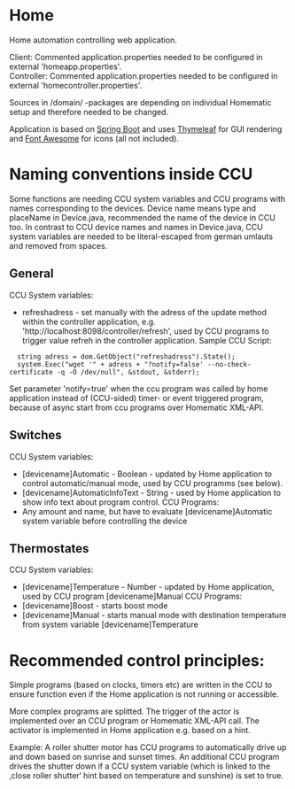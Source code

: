# Home

Home automation controlling web application.

Client: Commented application.properties needed to be configured in external 'homeapp.properties'.  
Controller: Commented application.properties needed to be configured in external 'homecontroller.properties'.

Sources in /domain/ -packages are depending on individual Homematic setup and therefore needed to be changed.

Application is based on [Spring Boot](https://spring.io/projects/spring-boot) and uses [Thymeleaf](https://www.thymeleaf.org) for GUI rendering and [Font Awesome](https://fontawesome.com) for icons (all not included).

# Naming conventions inside CCU
Some functions are needing CCU system variables and CCU programs with names corresponding to the devices.
Device name means type and placeName in Device.java, recommended the name of the device in CCU too.
In contrast to CCU device names and names in Device.java, CCU system variables are needed to be literal-escaped from german umlauts and removed from spaces.

## General
CCU System variables:
* refreshadress - set manually with the adress of the update method within the controller application, e.g. 'http://localhost:8098/controller/refresh', 
used by CCU programs to trigger value refreh in the controller application. Sample CCU Script:
```
  string adress = dom.GetObject("refreshadress").State();
  system.Exec("wget '" + adress + "?notify=false' --no-check-certificate -q -O /dev/null", &stdout, &stderr);
```
Set parameter 'notify=true' when the ccu program was called by home application instead of (CCU-sided) timer- or event triggered program, because of async start from ccu programs over Homematic XML-API.

## Switches
CCU System variables:
* [devicename]Automatic - Boolean - updated by Home application to control automatic/manual mode, used by CCU programms (see below).
* [devicename]AutomaticInfoText - String - used by Home application to show info text about program control.
CCU Programs:
* Any amount and name, but have to evaluate [devicename]Automatic system variable before controlling the device

## Thermostates
CCU System variables:
* [devicename]Temperature - Number - updated by Home application, used by CCU program [devicename]Manual
CCU Programs:
* [devicename]Boost - starts boost mode
* [devicename]Manual - starts manual mode with destination temperature from system variable [devicename]Temperature

# Recommended control principles:
Simple programs (based on clocks, timers etc) are written in the CCU to ensure function even if the Home application is not running or accessible.  

More complex programs are splitted. The trigger of the actor is implemented over an CCU program or Homematic XML-API call. The activator is implemented in Home application e.g. based on a hint.  

Example: A roller shutter motor has CCU programs to automatically drive up and down based on sunrise and sunset times. An additional CCU program drives the shutter down if a CCU system variable (which is linked to the ‚close roller shutter‘ hint based on temperature and sunshine) is set to true.
